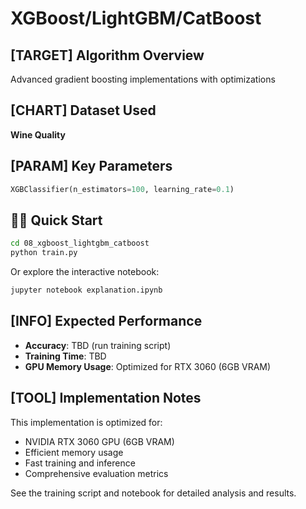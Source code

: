# XGBoost/LightGBM/CatBoost

## [TARGET] Algorithm Overview

Advanced gradient boosting implementations with optimizations

## [CHART] Dataset Used

**Wine Quality**

## [PARAM] Key Parameters

```python
XGBClassifier(n_estimators=100, learning_rate=0.1)
```

## 🏃‍♂️ Quick Start

```bash
cd 08_xgboost_lightgbm_catboost
python train.py
```

Or explore the interactive notebook:
```bash
jupyter notebook explanation.ipynb
```

## [INFO] Expected Performance

- **Accuracy**: TBD (run training script)
- **Training Time**: TBD
- **GPU Memory Usage**: Optimized for RTX 3060 (6GB VRAM)

## [TOOL] Implementation Notes

This implementation is optimized for:
- NVIDIA RTX 3060 GPU (6GB VRAM)
- Efficient memory usage
- Fast training and inference
- Comprehensive evaluation metrics

See the training script and notebook for detailed analysis and results.
